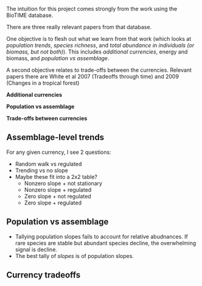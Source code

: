 The intuition for this project comes strongly from the work using the BioTIME database.

There are three really relevant papers from that database. 

One objective is to flesh out what we learn from that work (which looks at *population trends*, *species richness*, and *total abundance in individuals (or biomass, but not both)*). This includes *additional currencies*, energy and biomass, and *population vs assemblage*.

A second objective relates to trade-offs between the currencies. Relevant papers there are White et al 2007 (Tradeoffs through time) and 2009 (Changes in a tropical forest)

__Additional currencies__

__Population vs assemblage__

__Trade-offs between currencies__


## Assemblage-level trends

For any given currency, I see 2 questions:
- Random walk vs regulated
- Trending vs no slope
- Maybe these fit into a 2x2 table? 
    - Nonzero slope + not stationary
    - Nonzero slope + regulated
    - Zero slope + not regulated
    - Zero slope + regulated

## Population vs assemblage

- Tallying population slopes fails to account for relative abudnances. If rare species are stable but abundant species decline, the overwhelming signal is decline.
- The best tally of *slopes* is of population slopes.

## Currency tradeoffs
